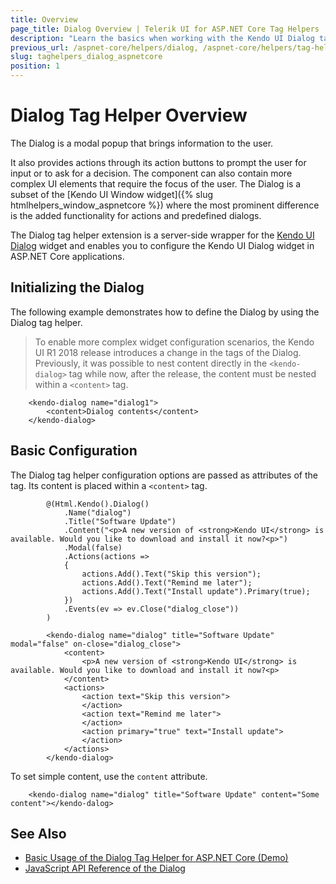 ```yaml
---
title: Overview
page_title: Dialog Overview | Telerik UI for ASP.NET Core Tag Helpers
description: "Learn the basics when working with the Kendo UI Dialog tag helper for ASP.NET Core (MVC 6 or ASP.NET Core MVC)."
previous_url: /aspnet-core/helpers/dialog, /aspnet-core/helpers/tag-helpers/dialog
slug: taghelpers_dialog_aspnetcore
position: 1
---
```


# Dialog Tag Helper Overview

The Dialog is a modal popup that brings information to the user.

It also provides actions through its action buttons to prompt the user for input or to ask for a decision. The component can also contain more complex UI elements that require the focus of the user. The Dialog is a subset of the [Kendo UI Window widget]({% slug htmlhelpers_window_aspnetcore %}) where the most prominent difference is the added functionality for actions and predefined dialogs.

The Dialog tag helper extension is a server-side wrapper for the [Kendo UI Dialog](https://demos.telerik.com/kendo-ui/dialog/index) widget and enables you to configure the Kendo UI Dialog widget in ASP.NET Core applications.

## Initializing the Dialog

The following example demonstrates how to define the Dialog by using the Dialog tag helper.

> To enable more complex widget configuration scenarios, the Kendo UI R1 2018 release introduces a change in the tags of the Dialog. Previously, it was possible to nest content directly in the `<kendo-dialog>` tag while now, after the release, the content must be nested within a `<content>` tag.

        <kendo-dialog name="dialog1">
			<content>Dialog contents</content>
		</kendo-dialog>

## Basic Configuration

The Dialog tag helper configuration options are passed as attributes of the tag. Its content is placed within a `<content>` tag.

```cshtml
        @(Html.Kendo().Dialog()
            .Name("dialog")
            .Title("Software Update")
            .Content("<p>A new version of <strong>Kendo UI</strong> is available. Would you like to download and install it now?<p>")
            .Modal(false)
			.Actions(actions =>
			{
				actions.Add().Text("Skip this version");
				actions.Add().Text("Remind me later");
				actions.Add().Text("Install update").Primary(true);
			})
            .Events(ev => ev.Close("dialog_close"))
        )
```
```tagHelper
		<kendo-dialog name="dialog" title="Software Update" modal="false" on-close="dialog_close">
			<content>
				<p>A new version of <strong>Kendo UI</strong> is available. Would you like to download and install it now?<p>
			</content>
			<actions>
				<action text="Skip this version">
				</action>
				<action text="Remind me later">
				</action>
				<action primary="true" text="Install update">
				</action>
			</actions>
		</kendo-dialog>
```

To set simple content, use the `content` attribute.

        <kendo-dialog name="dialog" title="Software Update" content="Some content"></kendo-dalog>

## See Also

* [Basic Usage of the Dialog Tag Helper for ASP.NET Core (Demo)](https://demos.telerik.com/aspnet-core/tag-helper)
* [JavaScript API Reference of the Dialog](http://docs.telerik.com/kendo-ui/api/javascript/ui/dialog)
